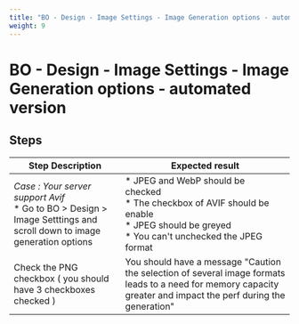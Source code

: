 ```yaml
---
title: "BO - Design - Image Settings - Image Generation options - automated version"
weight: 9
---
```


# BO - Design - Image Settings - Image Generation options - automated version
## Steps
| Step Description | Expected result |
| ----- | ----- |
| *Case : Your server support Avif* <br> * Go to BO > Design > Image Setttings and scroll down to image generation options | * JPEG and WebP should be checked <br> * The checkbox of AVIF should be enable<br> * JPEG should be greyed <br> * You can't unchecked the JPEG format |
| Check the PNG checkbox ( you should have 3 checkboxes checked ) | You should have a message "Caution the selection of several image formats leads to a need for memory capacity greater and impact the perf during the generation" |
